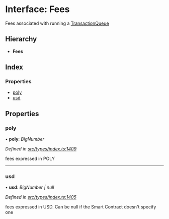 # Interface: Fees

Fees associated with running a [TransactionQueue](../classes/_entities_transactionqueue_.transactionqueue.md)

## Hierarchy

* **Fees**

## Index

### Properties

* [poly](_types_index_.fees.md#poly)
* [usd](_types_index_.fees.md#usd)

## Properties

###  poly

• **poly**: *BigNumber*

*Defined in [src/types/index.ts:1409](https://github.com/PolymathNetwork/polymath-sdk/blob/fb8c7c9/src/types/index.ts#L1409)*

fees expressed in POLY

___

###  usd

• **usd**: *BigNumber | null*

*Defined in [src/types/index.ts:1405](https://github.com/PolymathNetwork/polymath-sdk/blob/fb8c7c9/src/types/index.ts#L1405)*

fees expressed in USD. Can be null if the Smart Contract doesn't specify one
